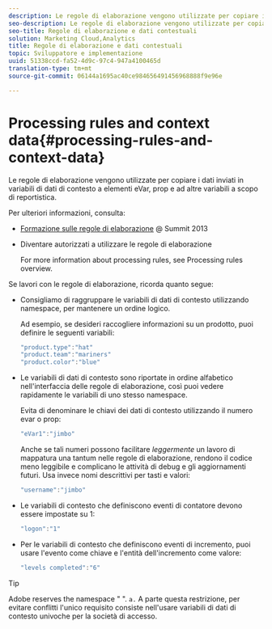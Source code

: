 ```yaml
---
description: Le regole di elaborazione vengono utilizzate per copiare i dati inviati in variabili di dati di contesto a elementi eVar, prop e ad altre variabili a scopo di reportistica.
seo-description: Le regole di elaborazione vengono utilizzate per copiare i dati inviati in variabili di dati di contesto a elementi eVar, prop e ad altre variabili a scopo di reportistica.
seo-title: Regole di elaborazione e dati contestuali
solution: Marketing Cloud,Analytics
title: Regole di elaborazione e dati contestuali
topic: Sviluppatore e implementazione
uuid: 51338ccd-fa52-4d9c-97c4-947a4100465d
translation-type: tm+mt
source-git-commit: 06144a1695ac40ce984656491456968888f9e96e

---
```



# Processing rules and context data{#processing-rules-and-context-data}

Le regole di elaborazione vengono utilizzate per copiare i dati inviati in variabili di dati di contesto a elementi eVar, prop e ad altre variabili a scopo di reportistica.

Per ulteriori informazioni, consulta:

* [Formazione sulle regole di elaborazione](https://tv.adobe.com/embed/1181/16506/) @ Summit 2013
* Diventare autorizzati a utilizzare le regole di elaborazione

   For more information about processing rules, see Processing rules overview.[](https://docs.adobe.com/content/help/en/analytics/admin/admin-tools/processing-rules/processing-rules.html)

Se lavori con le regole di elaborazione, ricorda quanto segue:

* Consigliamo di raggruppare le variabili di dati di contesto utilizzando namespace, per mantenere un ordine logico.

   Ad esempio, se desideri raccogliere informazioni su un prodotto, puoi definire le seguenti variabili:

   ```js
   "product.type":"hat" 
   "product.team":"mariners" 
   "product.color":"blue"
   ```

* Le variabili di dati di contesto sono riportate in ordine alfabetico nell'interfaccia delle regole di elaborazione, così puoi vedere rapidamente le variabili di uno stesso namespace.

   Evita di denominare le chiavi dei dati di contesto utilizzando il numero evar o prop:

   ```js
   "eVar1":"jimbo"
   ```

   Anche se tali numeri possono facilitare *leggermente* un lavoro di mappatura una tantum nelle regole di elaborazione, rendono il codice meno leggibile e complicano le attività di debug e gli aggiornamenti futuri. Usa invece nomi descrittivi per tasti e valori:

   ```js
   "username":"jimbo"
   ```

* Le variabili di contesto che definiscono eventi di contatore devono essere impostate su 1:

   ```js
   "logon":"1"
   ```

* Per le variabili di contesto che definiscono eventi di incremento, puoi usare l'evento come chiave e l'entità dell'incremento come valore:

   ```js
   "levels completed":"6"
   ```

>[!TIP]
>
>Adobe reserves the namespace " ". `a.` A parte questa restrizione, per evitare conflitti l'unico requisito consiste nell'usare variabili di dati di contesto univoche per la società di accesso.

